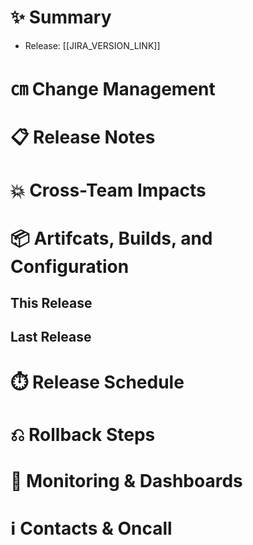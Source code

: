 # ✨ Summary

- Release: [[JIRA_VERSION_LINK]]

# ㎝ Change Management



# 📋 Release Notes



# 💥 Cross-Team Impacts



# 📦 Artifcats, Builds, and Configuration



## This Release



## Last Release



# ⏱️ Release Schedule



# ⎌ Rollback Steps



# 🔬 Monitoring & Dashboards



# ℹ Contacts & Oncall

